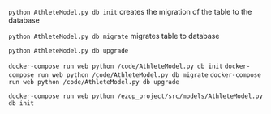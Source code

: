 `python AthleteModel.py db init`
creates the migration of the table to the database

`python AthleteModel.py db migrate`
migrates table to database

`python AthleteModel.py db upgrade`

`docker-compose run web python /code/AthleteModel.py db init`
`docker-compose run web python /code/AthleteModel.py db migrate`
`docker-compose run web python /code/AthleteModel.py db upgrade`


`docker-compose run web python /ezop_project/src/models/AthleteModel.py db init`
